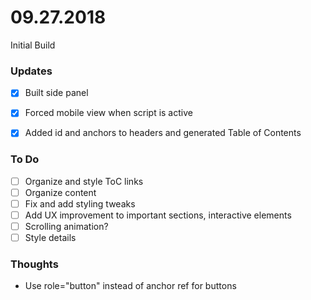 # 09.27.2018

Initial Build

### Updates

- [x] Built side panel
- [x] Forced mobile view when script is active
- [x] Added id and anchors to headers and generated Table of Contents



### To Do

- [ ] Organize and style ToC links
- [ ] Organize content
- [ ] Fix and add styling tweaks
- [ ] Add UX improvement to important sections, interactive elements
- [ ] Scrolling animation?
- [ ] Style details

### Thoughts

* Use role="button" instead of anchor ref for buttons
